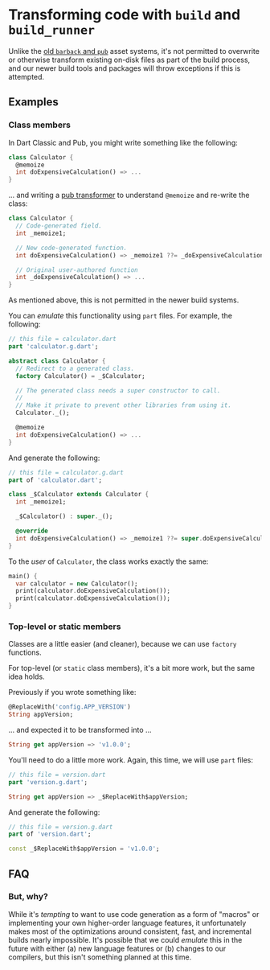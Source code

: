 # Transforming code with `build` and `build_runner`

Unlike the [old `barback` and `pub`][pub] asset systems, it's not permitted to
overwrite or otherwise transform existing on-disk files as part of the build
process, and our newer build tools and packages will throw exceptions if this is
attempted.

[pub]: https://dart.dev/tools/pub/obsolete

## Examples

<!-- TODO: Add more common examples. -->

### Class members

In Dart Classic and Pub, you might write something like the following:

```dart
class Calculator {
  @memoize
  int doExpensiveCalculation() => ...
}
```

... and writing a [pub transformer][pub] to understand `@memoize` and re-write
the class:

```dart
class Calculator {
  // Code-generated field.
  int _memoize1;

  // New code-generated function.
  int doExpensiveCalculation() => _memoize1 ??= _doExpensiveCalculation();

  // Original user-authored function
  int _doExpensiveCalculation() => ...
}
```

As mentioned above, this is not permitted in the newer build systems.

You can _emulate_ this functionality using `part` files. For example, the
following:

```dart
// this file = calculator.dart
part 'calculator.g.dart';

abstract class Calculator {
  // Redirect to a generated class.
  factory Calculator() = _$Calculator;

  // The generated class needs a super constructor to call.
  //
  // Make it private to prevent other libraries from using it.
  Calculator._();

  @memoize
  int doExpensiveCalculation() => ...
}
```

And generate the following:

```dart
// this file = calculator.g.dart
part of 'calculator.dart';

class _$Calculator extends Calculator {
  int _memoize1;

  _$Calculator() : super._();

  @override
  int doExpensiveCalculation() => _memoize1 ??= super.doExpensiveCalculation();
}
```

To the _user_ of `Calculator`, the class works exactly the same:

```dart
main() {
  var calculator = new Calculator();
  print(calculator.doExpensiveCalculation());
  print(calculator.doExpensiveCalculation());
}
```

### Top-level or static members

Classes are a little easier (and cleaner), because we can use `factory`
functions.

For top-level (or `static` class members), it's a bit more work, but the same
idea holds.

Previously if you wrote something like:

```dart
@ReplaceWith('config.APP_VERSION')
String appVersion;
```

... and expected it to be transformed into ...

```dart
String get appVersion => 'v1.0.0';
```

You'll need to do a little more work. Again, this time, we will use `part`
files:

```dart
// this file = version.dart
part 'version.g.dart';

String get appVersion => _$ReplaceWith$appVersion;
```

And generate the following:

```dart
// this file = version.g.dart
part of 'version.dart';

const _$ReplaceWith$appVersion = 'v1.0.0';
```

## FAQ

### But, why?

While it's _tempting_ to want to use code generation as a form of "macros" or
implementing your own higher-order language features, it unfortunately makes
most of the optimizations around consistent, fast, and incremental builds nearly
impossible. It's possible that we could _emulate_ this in the future with either
(a) new language features or (b) changes to our compilers, but this isn't
something planned at this time.
